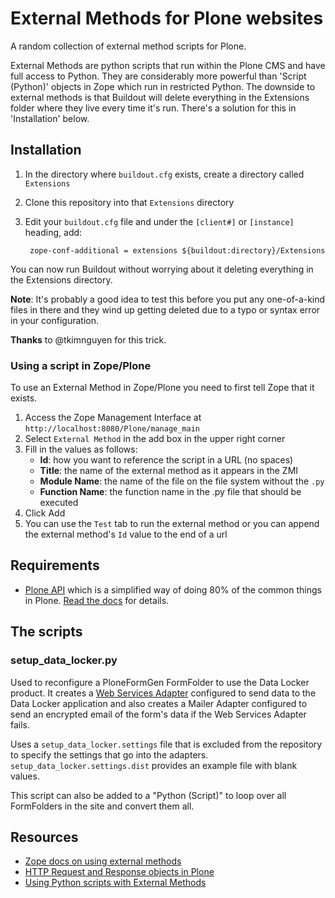 # External Methods for Plone websites

A random collection of external method scripts for Plone.

External Methods are python scripts that run within the Plone CMS and have full access to Python. They are considerably more powerful than 'Script (Python)' objects in Zope which run in restricted Python. The downside to external methods is that Buildout will delete everything in the Extensions folder where they live every time it's run. There's a solution for this in 'Installation' below.


## Installation

1. In the directory where `buildout.cfg` exists, create a directory called `Extensions`
2. Clone this repository into that `Extensions` directory
3. Edit your `buildout.cfg` file and under the `[client#]` or `[instance]` heading, add:

        zope-conf-additional = extensions ${buildout:directory}/Extensions

You can now run Buildout without worrying about it deleting everything in the Extensions directory.

**Note**: It's probably a good idea to test this before you put any one-of-a-kind files in there and they wind up getting deleted due to a typo or syntax error in your configuration.

**Thanks** to @tkimnguyen for this trick.


### Using a script in Zope/Plone

To use an External Method in Zope/Plone you need to first tell Zope that it exists.

1. Access the Zope Management Interface at `http://localhost:8080/Plone/manage_main`
2. Select `External Method` in the add box in the upper right corner
3. Fill in the values as follows:
    * **Id**: how you want to reference the script in a URL (no spaces)
    * **Title**: the name of the external method as it appears in the ZMI
    * **Module Name**: the name of the file on the file system without the `.py`
    * **Function Name**: the function name in the .py file that should be executed
4. Click Add
5. You can use the `Test` tab to run the external method or you can append the external method's `Id` value to the end of a url


## Requirements

* [Plone API](https://pypi.python.org/pypi/plone.api) which is a simplified way of doing 80% of the common things in Plone. [Read the docs](http://docs.plone.org/develop/index.html#plone-api) for details.


## The scripts

### setup_data_locker.py

Used to reconfigure a PloneFormGen FormFolder to use the Data Locker product. It creates a [Web Services Adapter](https://github.com/PSUEducationalEquity/collective.webservicespfgadapter) configured to send data to the Data Locker application and also creates a Mailer Adapter configured to send an encrypted email of the form's data if the Web Services Adapter fails.

Uses a `setup_data_locker.settings` file that is excluded from the repository to specify the settings that go into the adapters. `setup_data_locker.settings.dist` provides an example file with blank values.

This script can also be added to a "Python (Script)" to loop over all FormFolders in the site and convert them all.


## Resources

* [Zope docs on using external methods](http://old.zope.org/Documentation/How-To/ExternalMethods)
* [HTTP Request and Response objects in Plone](http://docs.plone.org/develop/plone/serving/http_request_and_response.html)
* [Using Python scripts with External Methods](https://plone.org/products/ploneformgen/documentation-obsolete/how-to/pass-form-elements-to-external-method)
